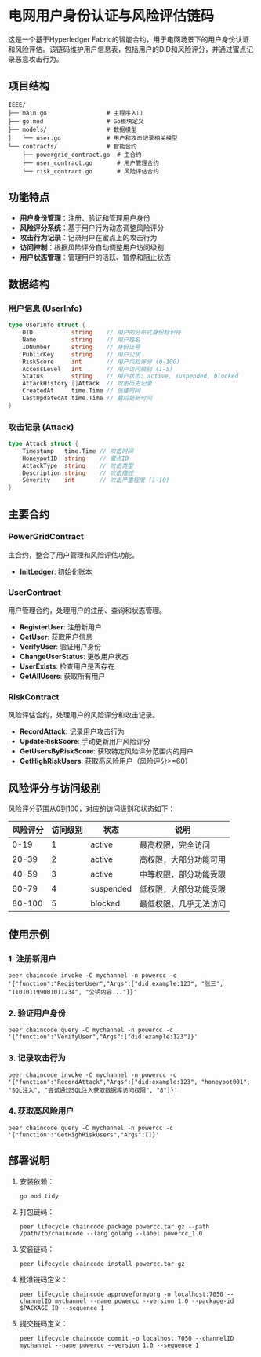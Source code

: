 # 电网用户身份认证与风险评估链码

这是一个基于Hyperledger Fabric的智能合约，用于电网场景下的用户身份认证和风险评估。该链码维护用户信息表，包括用户的DID和风险评分，并通过蜜点记录恶意攻击行为。

## 项目结构

```
IEEE/
├── main.go                 # 主程序入口
├── go.mod                  # Go模块定义
├── models/                 # 数据模型
│   └── user.go             # 用户和攻击记录相关模型
└── contracts/              # 智能合约
    ├── powergrid_contract.go  # 主合约
    ├── user_contract.go       # 用户管理合约
    └── risk_contract.go       # 风险评估合约
```

## 功能特点

- **用户身份管理**：注册、验证和管理用户身份
- **风险评分系统**：基于用户行为动态调整风险评分
- **攻击行为记录**：记录用户在蜜点上的攻击行为
- **访问控制**：根据风险评分自动调整用户访问级别
- **用户状态管理**：管理用户的活跃、暂停和阻止状态

## 数据结构

### 用户信息 (UserInfo)

```go
type UserInfo struct {
    DID           string    // 用户的分布式身份标识符
    Name          string    // 用户姓名
    IDNumber      string    // 身份证号
    PublicKey     string    // 用户公钥
    RiskScore     int       // 用户风险评分 (0-100)
    AccessLevel   int       // 用户访问级别 (1-5)
    Status        string    // 用户状态: active, suspended, blocked
    AttackHistory []Attack  // 攻击历史记录
    CreatedAt     time.Time // 创建时间
    LastUpdatedAt time.Time // 最后更新时间
}
```

### 攻击记录 (Attack)

```go
type Attack struct {
    Timestamp   time.Time // 攻击时间
    HoneypotID  string    // 蜜点ID
    AttackType  string    // 攻击类型
    Description string    // 攻击描述
    Severity    int       // 攻击严重程度 (1-10)
}
```

## 主要合约

### PowerGridContract

主合约，整合了用户管理和风险评估功能。

- **InitLedger**: 初始化账本

### UserContract

用户管理合约，处理用户的注册、查询和状态管理。

- **RegisterUser**: 注册新用户
- **GetUser**: 获取用户信息
- **VerifyUser**: 验证用户身份
- **ChangeUserStatus**: 更改用户状态
- **UserExists**: 检查用户是否存在
- **GetAllUsers**: 获取所有用户

### RiskContract

风险评估合约，处理用户的风险评分和攻击记录。

- **RecordAttack**: 记录用户攻击行为
- **UpdateRiskScore**: 手动更新用户风险评分
- **GetUsersByRiskScore**: 获取特定风险评分范围内的用户
- **GetHighRiskUsers**: 获取高风险用户（风险评分>=60）

## 风险评分与访问级别

风险评分范围从0到100，对应的访问级别和状态如下：

| 风险评分 | 访问级别 | 状态      | 说明                 |
|---------|---------|-----------|---------------------|
| 0-19    | 1       | active    | 最高权限，完全访问     |
| 20-39   | 2       | active    | 高权限，大部分功能可用 |
| 40-59   | 3       | active    | 中等权限，部分功能受限 |
| 60-79   | 4       | suspended | 低权限，大部分功能受限 |
| 80-100  | 5       | blocked   | 最低权限，几乎无法访问 |

## 使用示例

### 1. 注册新用户

```
peer chaincode invoke -C mychannel -n powercc -c '{"function":"RegisterUser","Args":["did:example:123", "张三", "110101199001011234", "公钥内容..."]}'
```

### 2. 验证用户身份

```
peer chaincode query -C mychannel -n powercc -c '{"function":"VerifyUser","Args":["did:example:123"]}'
```

### 3. 记录攻击行为

```
peer chaincode invoke -C mychannel -n powercc -c '{"function":"RecordAttack","Args":["did:example:123", "honeypot001", "SQL注入", "尝试通过SQL注入获取数据库访问权限", "8"]}'
```

### 4. 获取高风险用户

```
peer chaincode query -C mychannel -n powercc -c '{"function":"GetHighRiskUsers","Args":[]}'
```

## 部署说明

1. 安装依赖：
   ```
   go mod tidy
   ```

2. 打包链码：
   ```
   peer lifecycle chaincode package powercc.tar.gz --path /path/to/chaincode --lang golang --label powercc_1.0
   ```

3. 安装链码：
   ```
   peer lifecycle chaincode install powercc.tar.gz
   ```

4. 批准链码定义：
   ```
   peer lifecycle chaincode approveformyorg -o localhost:7050 --channelID mychannel --name powercc --version 1.0 --package-id $PACKAGE_ID --sequence 1
   ```

5. 提交链码定义：
   ```
   peer lifecycle chaincode commit -o localhost:7050 --channelID mychannel --name powercc --version 1.0 --sequence 1
   ```